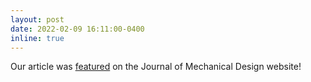 ```yaml
---
layout: post 
date: 2022-02-09 16:11:00-0400
inline: true
---
```


Our article was [featured](https://asmejmd.org/2022/02/09/evaluating-quantitative-measures-for-assessing-functional-similarity-in-engineering-design/) on the Journal of Mechanical Design website!
